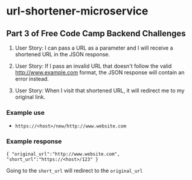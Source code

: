 # url-shortener-microservice

## Part 3 of Free Code Camp Backend Challenges

1. User Story: I can pass a URL as a parameter and I will receive a shortened URL in the JSON response.

2. User Story: If I pass an invalid URL that doesn't follow the valid http://www.example.com format, the JSON response will contain an error instead.

3. User Story: When I visit that shortened URL, it will redirect me to my original link.

### Example use

* `https://<host>/new/http://www.website.com`

### Example response
      
`{ "original_url":"http://www.website.com", "short_url":"https://<host>/123" }`

Going to the `short_url` will redirect to the `original_url`